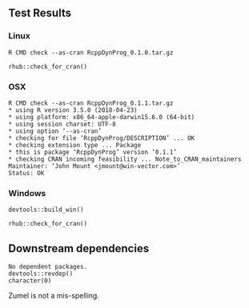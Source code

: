 


## Test Results

### Linux

    R CMD check --as-cran RcppDynProg_0.1.0.tar.gz 

    rhub::check_for_cran()

### OSX

    R CMD check --as-cran RcppDynProg_0.1.1.tar.gz 
    * using R version 3.5.0 (2018-04-23)
    * using platform: x86_64-apple-darwin15.6.0 (64-bit)
    * using session charset: UTF-8
    * using option ‘--as-cran’
    * checking for file ‘RcppDynProg/DESCRIPTION’ ... OK
    * checking extension type ... Package
    * this is package ‘RcppDynProg’ version ‘0.1.1’
    * checking CRAN incoming feasibility ... Note_to_CRAN_maintainers
    Maintainer: ‘John Mount <jmount@win-vector.com>’
    Status: OK

### Windows

    devtools::build_win()
    
    rhub::check_for_cran()

## Downstream dependencies

    No dependent packages.
    devtools::revdep()
    character(0)
     
Zumel is not a mis-spelling.

